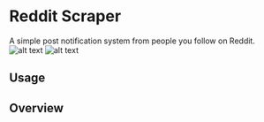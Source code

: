 # Reddit Scraper

A simple post notification system from people you follow on Reddit.
![alt text](https://i.imgur.com/BIWBYbE.png "Mobile View")
![alt text](https://i.imgur.com/3cxMbJE.jpg "Desktop View")

Usage
---

Overview
---
